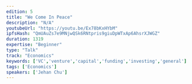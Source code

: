 ```yaml
---
edition: 5
title: "We Come In Peace"
description: "N/A"
youtubeUrl: "https://youtu.be/Ex78bKxHYbM"
ipfsHash: "QmUAuZs7e9MNjwQSk6RNtpris9giuDpWTxAp6AhsrXJWGZ"
duration: 1319
expertise: "Beginner"
type: "Talk"
track: "Economics"
keywords: ['VC','venture','capital','funding','investing','general']
tags: ['Economics']
speakers: ['Jehan Chu']
---
```

